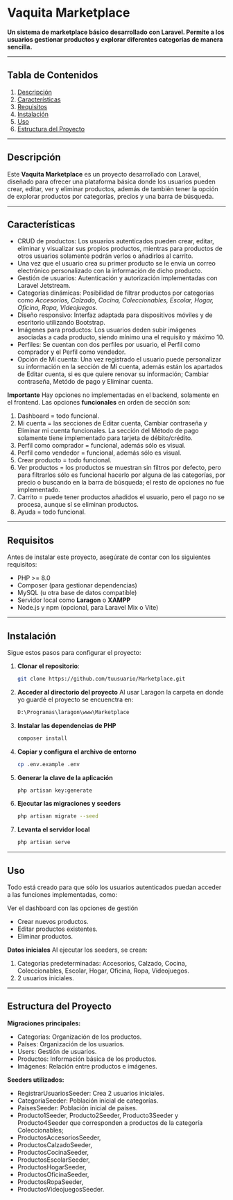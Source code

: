 # Vaquita Marketplace

**Un sistema de marketplace básico desarrollado con Laravel. Permite a los usuarios gestionar productos y explorar diferentes categorías de manera sencilla.**

---

## Tabla de Contenidos

1. [Descripción](#descripción)
2. [Características](#características)
3. [Requisitos](#requisitos)
4. [Instalación](#instalación)
5. [Uso](#uso)
6. [Estructura del Proyecto](#estructura-del-proyecto)

---

## Descripción

Este **Vaquita Marketplace** es un proyecto desarrollado con Laravel, diseñado para ofrecer una plataforma básica donde los usuarios pueden crear, editar, ver y eliminar productos, además de también tener la opción de explorar productos por categorías, precios y una barra de búsqueda.

---

## Características

- CRUD de productos: Los usuarios autenticados pueden crear, editar, eliminar y visualizar sus propios productos, mientras para productos de otros usuarios solamente podrán verlos o añadirlos al carrito.
- Una vez que el usuario crea su primer producto se le envía un correo electrónico personalizado con la información de dicho producto.
- Gestión de usuarios: Autenticación y autorización implementadas con Laravel Jetstream.
- Categorías dinámicas: Posibilidad de filtrar productos por categorías como *Accesorios, Calzado, Cocina, Coleccionables, Escolar, Hogar, Oficina, Ropa, Videojuegos*.
- Diseño responsivo: Interfaz adaptada para dispositivos móviles y de escritorio utilizando Bootstrap.
- Imágenes para productos: Los usuarios deden subir imágenes asociadas a cada producto, siendo mínimo una el requisito y máximo 10.
- Perfiles: Se cuentan con dos perfiles por usuario, el Perfil como comprador y el Perfil como vendedor.
- Opción de Mi cuenta: Una vez registrado el usuario puede personalizar su información en la sección de Mi cuenta, además están los apartados de Editar cuenta, si es que quiere renovar su información; Cambiar contraseña, Metódo de pago y Eliminar cuenta.

**Importante**
Hay opciones no implementadas en el backend, solamente en el frontend. Las opciones **funcionales** en orden de sección son:
1. Dashboard = todo funcional.
2. Mi cuenta = las secciones de Editar cuenta, Cambiar contraseña y Eliminar mi cuenta funcionales. La sección del Método de pago solamente tiene implementado para tarjeta de débito/crédito.
3. Perfil como comprador = funcional, además sólo es visual.
4. Perfil como vendedor = funcional, además sólo es visual.
5. Crear producto = todo funcional.
6. Ver productos = los productos se muestran sin filtros por defecto, pero para filtrarlos sólo es funcional hacerlo por alguna de las categorías, por precio o buscando en la barra de búsqueda; el resto de opciones no fue implementado.
7. Carrito = puede tener productos añadidos el usuario, pero el pago no se procesa, aunque sí se eliminan productos.
8. Ayuda = todo funcional.

---

## Requisitos

Antes de instalar este proyecto, asegúrate de contar con los siguientes requisitos:

- PHP >= 8.0
- Composer (para gestionar dependencias)
- MySQL (u otra base de datos compatible)
- Servidor local como **Laragon** o **XAMPP**
- Node.js y npm (opcional, para Laravel Mix o Vite)

---

## Instalación

Sigue estos pasos para configurar el proyecto:

1. **Clonar el repositorio**:
   ```bash
   git clone https://github.com/tuusuario/Marketplace.git

2. **Acceder al directorio del proyecto**
    Al usar Laragon la carpeta en donde yo guardé el proyecto se encuenctra en:
    ```bash
    D:\Programas\laragon\www\Marketplace

3. **Instalar las dependencias de PHP**
    ```bash
    composer install

4. **Copiar y configura el archivo de entorno**
    ```bash
    cp .env.example .env

5. **Generar la clave de la aplicación**
    ```bash
    php artisan key:generate

6. **Ejecutar las migraciones y seeders**
    ```bash
    php artisan migrate --seed

7. **Levanta el servidor local**
    ```bash
    php artisan serve

---

## Uso

Todo está creado para que sólo los usuarios autenticados puedan acceder a las funciones implementadas, como:

Ver el dashboard con las opciones de gestión
- Crear nuevos productos.
- Editar productos existentes.
- Eliminar productos.

**Datos iniciales**
Al ejecutar los seeders, se crean:
1. Categorías predeterminadas: Accesorios, Calzado, Cocina, Coleccionables, Escolar, Hogar, Oficina, Ropa, Videojuegos.
2. 2 usuarios iniciales.

---

## Estructura del Proyecto

**Migraciones principales:**
- Categorías: Organización de los productos.
- Países: Organización de los usuarios.
- Users: Gestión de usuarios.
- Productos: Información básica de los productos.
- Imágenes: Relación entre productos e imágenes.

**Seeders utilizados:**
- RegistrarUsuariosSeeder: Crea 2 usuarios iniciales.
- CategoriaSeeder: Población inicial de categorías.
- PaisesSeeder: Población inicial de países.
- Producto1Seeder, Producto2Seeder, Producto3Seeder y Producto4Seeder que corresponden a productos de la categoría Coleccionables;
- ProductosAccesoriosSeeder,
- ProductosCalzadoSeeder,
- ProductosCocinaSeeder,
- ProductosEscolarSeeder,
- ProductosHogarSeeder,
- ProductosOficinaSeeder,
- ProductosRopaSeeder,
- ProductosVideojuegosSeeder.

